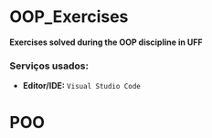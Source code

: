 # OOP_Exercises
**Exercises solved during the OOP discipline in UFF**

### Serviços usados:
* **Editor/IDE:** `Visual Studio Code`

# POO
